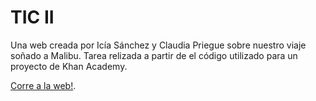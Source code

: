 # TIC II
Una web creada por Icía Sánchez y Claudia Priegue sobre nuestro viaje soñado a Malibu. Tarea relizada a partir de el código utilizado para un proyecto de Khan Academy.

[Corre a la web!](https://iciiiia.github.io/TIC-II/).
